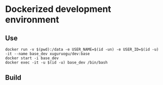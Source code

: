 
# Dockerized development environment

## Use

    docker run -v $(pwd):/data -e USER_NAME=$(id -un) -e USER_ID=$(id -u) -it --name base_dev xuguruogu/dev:base
    docker start -i base_dev
    docker exec -it -u $(id -u) base_dev /bin/bash

## Build
    

